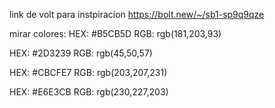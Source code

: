 link de volt para instpiracion https://bolt.new/~/sb1-sp9q9qze

mirar colores: 
HEX: #B5CB5D
RGB: rgb(181,203,93)


HEX: #2D3239
RGB: rgb(45,50,57)

HEX: #CBCFE7
RGB: rgb(203,207,231)

HEX: #E6E3CB
RGB: rgb(230,227,203)
